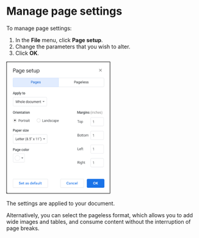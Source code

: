 # **Manage page settings**

To manage page settings:

1. In the **File** menu, click **Page setup**. 
2. Change the parameters that you wish to alter. 
3. Click **OK**.



<img style='border:1px solid #000000' src="/img/setup.png" alt="creating_doc" width= "270">

The settings are applied to your document. 

Alternatively, you can select the pageless format, which allows you to add wide images and tables, and consume content without the interruption of page breaks.